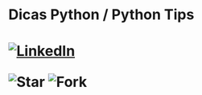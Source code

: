<h1>Dicas Python / Python Tips<h1/>

[![LinkedIn](https://img.shields.io/badge/LinkedIn-Erickson_Lopes%20-blue)](https://www.linkedin.com/in/ericksonlopes/)

![Star](https://img.shields.io/github/stars/Erickson-lopes-dev/Dica_Python_Linkedin?style=social)
![Fork](https://img.shields.io/github/forks/Erickson-lopes-dev/Dica_Python_Linkedin?label=Fork&style=social)
